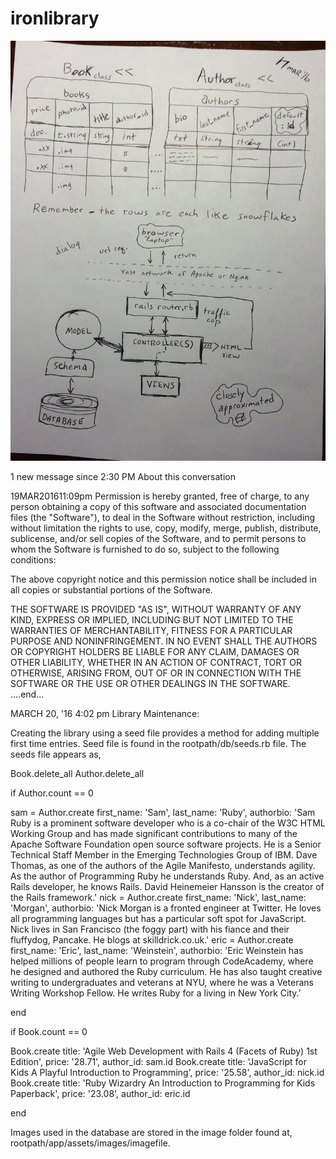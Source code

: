 # ironlibrary


![Alt text](/screenshots/ARRAYSmodel.jpg?raw=true)

1 new message since 2:30 PM
About this conversation


19MAR201611:09pm
Permission is hereby granted, free of charge, to any person obtaining a copy of this software and associated documentation files (the "Software"), to deal in the Software without restriction, including without limitation the rights to use, copy, modify, merge, publish, distribute, sublicense, and/or sell copies of the Software, and to permit persons to whom the Software is furnished to do so, subject to the following conditions:

The above copyright notice and this permission notice shall be included in all copies or substantial portions of the Software.

THE SOFTWARE IS PROVIDED "AS IS", WITHOUT WARRANTY OF ANY KIND, EXPRESS OR IMPLIED, INCLUDING BUT NOT LIMITED TO THE WARRANTIES OF MERCHANTABILITY, FITNESS FOR A PARTICULAR PURPOSE AND NONINFRINGEMENT. IN NO EVENT SHALL THE AUTHORS OR COPYRIGHT HOLDERS BE LIABLE FOR ANY CLAIM, DAMAGES OR OTHER LIABILITY, WHETHER IN AN ACTION OF CONTRACT, TORT OR OTHERWISE, ARISING FROM, OUT OF OR IN CONNECTION WITH THE SOFTWARE OR THE USE OR OTHER DEALINGS IN THE SOFTWARE.
....end...

MARCH 20, '16 4:02 pm
Library Maintenance:

Creating the library using a seed file provides a method for adding multiple first time entries.  Seed file is found in the rootpath/db/seeds.rb file.  The seeds file appears as, 

Book.delete_all
Author.delete_all

if Author.count == 0

 sam = Author.create first_name: 'Sam', last_name: 'Ruby', authorbio: 'Sam Ruby is a prominent software developer who is a co-chair of the W3C HTML Working Group and has made significant contributions to many of the Apache Software Foundation open source software projects. He is a Senior Technical Staff Member in the Emerging Technologies Group of IBM.  Dave Thomas, as one of the authors of the Agile Manifesto, understands agility. As the author of Programming Ruby he understands Ruby. And, as an active Rails developer, he knows Rails.  David Heinemeier Hansson is the creator of the Rails framework.'
nick = Author.create first_name: 'Nick', last_name: 'Morgan', authorbio: 'Nick Morgan is a fronted engineer at Twitter.  He loves all programming languages but has a particular soft spot for JavaScript.  Nick lives in San Francisco (the foggy part) with his fiance and their fluffydog, Pancake.  He blogs at skilldrick.co.uk.'
 eric = Author.create first_name: 'Eric', last_name: 'Weinstein', authorbio: 'Eric Weinstein has helped millions of people learn to program through CodeAcademy, where he designed and authored the Ruby curriculum.  He has also taught creative writing to undergraduates and veterans at NYU, where he was a Veterans Writing Workshop Fellow.  He writes Ruby for a living in New York City.’

end

if Book.count == 0

 Book.create title: 'Agile Web Development with Rails 4 (Facets of Ruby) 1st Edition', price: '28.71', author_id: sam.id
 Book.create title: 'JavaScript for Kids A Playful Introduction to Programming', price: '25.58', author_id: nick.id
 Book.create title: 'Ruby Wizardry An Introduction to Programming for Kids Paperback', price: '23.08', author_id: eric.id

end

Images used in the database are stored in the image folder found at, rootpath/app/assets/images/imagefile.

